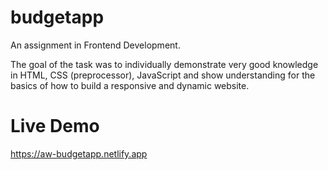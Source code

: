 # budgetapp
An assignment in Frontend Development.

The goal of the task was to individually demonstrate very good knowledge in HTML, CSS (preprocessor), JavaScript and show understanding for the basics of how to build a responsive and dynamic website.

# Live Demo

https://aw-budgetapp.netlify.app

